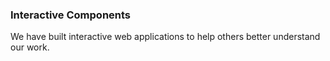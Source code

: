 ### Interactive Components
We have built interactive web applications to help others better understand our work.